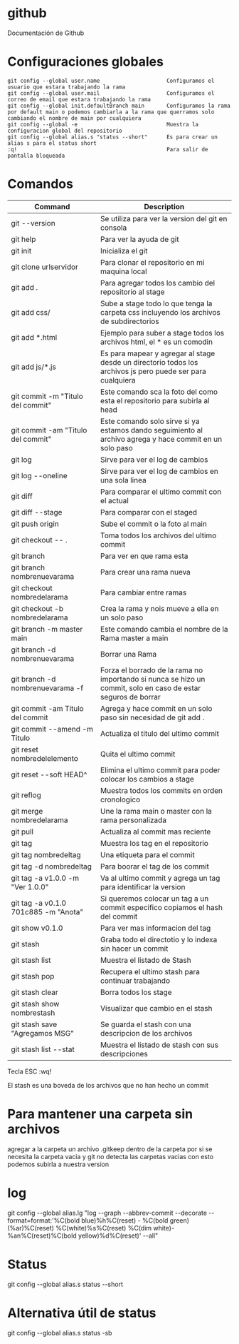 # github
Documentación de Github

# Configuraciones globales

```
git config --global user.name                     Configuramos el usuario que estara trabajando la rama
git config --global user.mail                     Configuramos el correo de email que estara trabajando la rama
git config --global init.defaultBranch main       Configuramos la rama por default main o podemos cambiarla a la rama que querramos solo cambiando el nombre de main por cualquiera
git config --global -e                            Muestra la configuracion global del repositorio
git config --global alias.s "status --short"      Es para crear un alias s para el status short 
:q!                                               Para salir de pantalla bloqueada
```

# Comandos

| Command | Description |
| --- | --- |
| git --version |                                 Se utiliza para ver la version del git en consola |
| git help |                                      Para ver la ayuda de git |
| git init |                                      Inicializa el git  |                            
| git clone urlservidor |                         Para clonar el repositorio en mi maquina local | 
|git add .|                                       Para agregar todos los cambio del repositorio al stage|
|git add css/|                                    Sube a stage todo lo que tenga la carpeta css incluyendo los archivos de subdirectorios|
|git add *.html|                                  Ejemplo para suber a stage todos los archivos html, el * es un comodin|
|git add js/*.js|                                 Es para mapear y agregar al stage desde un directorio todos los archivos js pero puede ser para cualquiera|
|git commit -m "Titulo del commit"|               Este comando sca la foto del como esta el repositorio para subirla al head|
|git commit -am "Titulo del commit"|              Este comando solo sirve si ya estamos dando seguimiento al archivo agrega y hace commit en un solo paso|
|git log|                                         Sirve para ver el log de cambios|
|git log --oneline|                               Sirve para ver el log de cambios en una sola linea|
|git diff|                                        Para comparar el ultimo commit con el actual|
|git diff --stage|                                Para comparar con el staged|
|git push origin|                                 Sube el commit o la foto al main| 
|git checkout -- . |                              Toma todos los archivos del ultimo commit |
|git branch |                                     Para ver en que rama esta|
|git branch nombrenuevarama|                      Para crear una rama nueva|
|git checkout nombredelarama|                     Para cambiar entre ramas|
|git checkout -b nombredelarama |                 Crea la rama y nois mueve a ella en un solo paso|
|git branch -m master main  |                     Este comando cambia el nombre de la Rama master a main|
|git branch -d nombrenuevarama|                   Borrar una Rama|
|git branch -d nombrenuevarama -f |               Forza el borrado de la rama no importando si nunca se hizo un commit, solo en caso de estar seguros de borrar |
|git commit -am Titulo del commit |               Agrega y hace commit en un solo paso sin necesidad de git add .|
|git commit --amend -m Titulo |                   Actualiza el titulo del ultimo commit |
|git reset nombredelelemento |                    Quita el ultimo commit | 
|git reset --soft HEAD^    |                      Elimina el ultimo commit para poder colocar los cambios a stage |
|git reflog    |                                  Muestra todos los commits en orden cronologico |
|git merge nombredelarama   |                     Une la rama main o master con la rama personalizada |
|git pull   |                                     Actualiza al commit mas reciente |
|git tag      |                                   Muestra los tag en el repositorio |
|git tag nombredeltag      |                      Una etiqueta para el commit  |
|git tag -d nombredeltag   |                      Para boorar el tag de los commit |
|git tag -a v1.0.0 -m "Ver 1.0.0"  |              Va al ultimo commit y agrega un tag para identificar la version |
|git tag -a v0.1.0 701c885 -m "Anota"|            Si queremos colocar un tag a un commit especifico copiamos el hash del commit |
|git show v0.1.0   |                              Para ver mas informacion del tag |
|git stash       |                                Graba todo el directotio y lo indexa sin hacer un commit |
|git stash list  |                                Muestra el listado de Stash |
|git stash pop   |                                Recupera el ultimo stash para continuar trabajando |
|git stash clear |                                Borra todos los stage |
|git stash show nombrestash  |                    Visualizar que cambio en el stash |
|git stash save "Agregamos MSG" |                 Se guarda el stash con una descripcion de los archivos |
|git stash list --stat  |                         Muestra el listado de stash con sus descripciones |

Tecla ESC :wq!

El stash es una boveda de los archivos que no han hecho un commit 

# Para mantener una carpeta sin archivos 
agregar a la carpeta un archivo .gitkeep dentro de la carpeta por si se necesita la carpeta vacia y git no detecta las carpetas vacias con esto podemos subirla a nuestra version

# log
git config --global alias.lg "log --graph --abbrev-commit --decorate --format=format:'%C(bold blue)%h%C(reset) - %C(bold green)(%ar)%C(reset) %C(white)%s%C(reset) %C(dim white)- %an%C(reset)%C(bold yellow)%d%C(reset)' --all"

# Status
git config --global alias.s status --short

# Alternativa útil de status
git config --global alias.s status -sb
